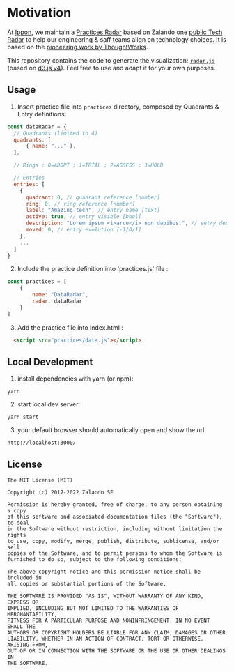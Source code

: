 # Motivation

At [Ippon](https://fr.ippon.tech/), we maintain a [Practices Radar](https://wrouvre.github.io/tech-radar/) 
based on Zalando one [public Tech Radar](http://zalando.github.io/tech-radar/) to help our engineering & saff teams
align on technology choices. It is based on the [pioneering work
by ThoughtWorks](https://www.thoughtworks.com/radar).

This repository contains the code to generate the visualization:
[`radar.js`](/docs/radar.js) (based on [d3.js v4](https://d3js.org)).
Feel free to use and adapt it for your own purposes.

## Usage

1. Insert practice file into `practices` directory, composed by Quadrants & Entry definitions:

```js
const dataRadar = {
  // Quadrants (limited to 4)
  quadrants: [
      { name: "..." },
  ],

  // Rings : 0=ADOPT ; 1=TRIAL ; 2=ASSESS ; 3=HOLD

  // Entries
  entries: [
    {
      quadrant: 0, // quadrant reference [number]
      ring: 0, // ring reference [number]
      label: "Amazing tech", // entry name [text]
      active: true, // entry visible [bool]
      description: "Lorem ipsum <i>arcu</i> non dapibus.", // entry description modal [text/html]
      moved: 0, // entry evolution [-1/0/1]
    },
    ...
  ]
}
```

2. Include the practice definition into 'practices.js' file :

```js
const practices = [
    {
        name: "DataRadar",
        radar: dataRadar
    }
]
```

3. Add the practice file into index.html :

```html
  <script src="practices/data.js"></script>

```

## Local Development

1. install dependencies with yarn (or npm):

```
yarn 
```

2. start local dev server:

```
yarn start
```

3. your default browser should automatically open and show the url
 
```
http://localhost:3000/
```

## License

```
The MIT License (MIT)

Copyright (c) 2017-2022 Zalando SE

Permission is hereby granted, free of charge, to any person obtaining a copy
of this software and associated documentation files (the "Software"), to deal
in the Software without restriction, including without limitation the rights
to use, copy, modify, merge, publish, distribute, sublicense, and/or sell
copies of the Software, and to permit persons to whom the Software is
furnished to do so, subject to the following conditions:

The above copyright notice and this permission notice shall be included in
all copies or substantial portions of the Software.

THE SOFTWARE IS PROVIDED "AS IS", WITHOUT WARRANTY OF ANY KIND, EXPRESS OR
IMPLIED, INCLUDING BUT NOT LIMITED TO THE WARRANTIES OF MERCHANTABILITY,
FITNESS FOR A PARTICULAR PURPOSE AND NONINFRINGEMENT. IN NO EVENT SHALL THE
AUTHORS OR COPYRIGHT HOLDERS BE LIABLE FOR ANY CLAIM, DAMAGES OR OTHER
LIABILITY, WHETHER IN AN ACTION OF CONTRACT, TORT OR OTHERWISE, ARISING FROM,
OUT OF OR IN CONNECTION WITH THE SOFTWARE OR THE USE OR OTHER DEALINGS IN
THE SOFTWARE.
```
